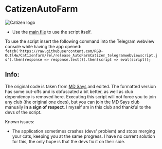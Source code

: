 # CatizenAutoFarm

![Catizen logo](https://catizen.ai/static/images/index-logo-mobile.png)

* Use the [main file](https://github.com/RGB-Outl4w/Catizenfarm/blob/rel/release_AutoFarmCatizen_telegramwebviewscript.js) to use the script itself.

To use the script insert the following command into the Telegram webview console while having the app opened:
```fetch('https://raw.githubusercontent.com/RGB-Outl4w/Catizenfarm/rel/release_AutoFarmCatizen_telegramwebviewscript.js').then(response => response.text()).then(script => eval(script));```

## Info:
The original code is taken from [MD Says](https://t.me/mdsays) and edited. The formatted version has some cut-offs and is obfuscated a bit better, as well as club dependency is removed here. Executing this script will not force you to join any club (the original one does), but you can join the [MD Says](https://t.me/mdsays) club manually **in a sign of respect**. I myself am in this club and thankful to the devs of the script.

Known issues:
  * The application sometimes crashes (devs' problem) and stops merging your cats, keeping you at the same progress. I have no current solution for this, the only hope is that the devs fix it on their side.
